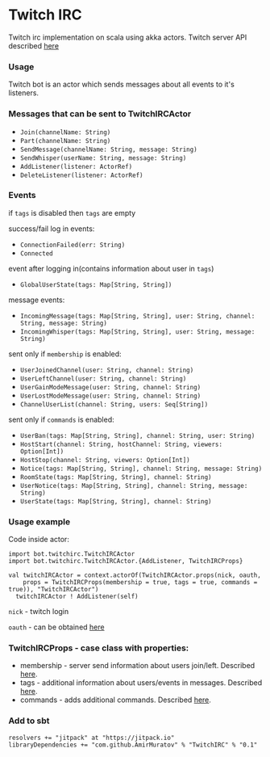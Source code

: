 # Twitch IRC
Twitch irc implementation on scala using akka actors. Twitch server API described [here](https://dev.twitch.tv/docs/irc)
### Usage
Twitch bot is an actor which sends messages about all events to it's listeners.
### Messages that can be sent to TwitchIRCActor
* ```Join(channelName: String)```
* ```Part(channelName: String)```
* ```SendMessage(channelName: String, message: String)```
* ```SendWhisper(userName: String, message: String)```
* ```AddListener(listener: ActorRef)```
* ```DeleteListener(listener: ActorRef)```
### Events
if ```tags``` is disabled then ```tags``` are empty

success/fail log in events:
* ```ConnectionFailed(err: String)```
* ```Connected```

event after logging in(contains information about user in ```tags```)
* ```GlobalUserState(tags: Map[String, String])```

message events:
* ```IncomingMessage(tags: Map[String, String], user: String, channel: String, message: String)```
* ```IncomingWhisper(tags: Map[String, String], user: String, message: String)```

sent only if ```membership``` is enabled:
* ```UserJoinedChannel(user: String, channel: String)```
* ```UserLeftChannel(user: String, channel: String)```
* ```UserGainModeMessage(user: String, channel: String)```
* ```UserLostModeMessage(user: String, channel: String)```
* ```ChannelUserList(channel: String, users: Seq[String])```

sent only if ```commands``` is enabled:
* ```UserBan(tags: Map[String, String], channel: String, user: String)```
* ```HostStart(channel: String, hostChannel: String, viewers: Option[Int])```
* ```HostStop(channel: String, viewers: Option[Int])```
* ```Notice(tags: Map[String, String], channel: String, message: String)```
* ```RoomState(tags: Map[String, String], channel: String)```
* ```UserNotice(tags: Map[String, String], channel: String, message: String)```
* ```UserState(tags: Map[String, String], channel: String)```

### Usage example
Code inside actor:
```
import bot.twitchirc.TwitchIRCActor
import bot.twitchirc.TwitchIRCActor.{AddListener, TwitchIRCProps}

val twitchIRCActor = context.actorOf(TwitchIRCActor.props(nick, oauth,
    props = TwitchIRCProps(membership = true, tags = true, commands = true)), "TwitchIRCActor")
  twitchIRCActor ! AddListener(self)
```

```nick``` - twitch login

```oauth``` - can be obtained [here](https://twitchapps.com/tmi/)
### TwitchIRCProps - case class with properties:
* membership - server send information about users join/left. Described [here](https://dev.twitch.tv/docs/irc#twitch-irc-capability-membership).
* tags - additional information about users/events in messages. Described [here](https://dev.twitch.tv/docs/irc#twitch-irc-capability-tags).
* commands - adds additional commands. Described [here](https://dev.twitch.tv/docs/irc#twitch-irc-capability-commands).

### Add to sbt
```
resolvers += "jitpack" at "https://jitpack.io"
libraryDependencies += "com.github.AmirMuratov" % "TwitchIRC" % "0.1"
```
